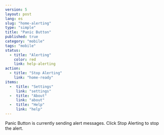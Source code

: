 ```yaml
---
version: 5
layout: post
lang: es
slug: "home-alerting"
type: "simple"
title: "Panic Button"
published: true
category: "mobile"
tags: "mobile"
status:
  - title: "Alerting"
    color: red
    link: help-alerting
action:
  - title: "Stop Alerting"
    link: "home-ready"
items:
  -  title: "Settings"
     link: "settings"
  -  title: "About"
     link: "about"
  -  title: "Help"
     link: "help"
---
```


Panic Button is currently sending alert messages. Click Stop Alerting to stop the alert.
